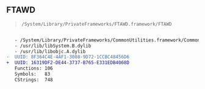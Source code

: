 ## FTAWD

> `/System/Library/PrivateFrameworks/FTAWD.framework/FTAWD`

```diff

   - /System/Library/PrivateFrameworks/CommonUtilities.framework/CommonUtilities
   - /usr/lib/libSystem.B.dylib
   - /usr/lib/libobjc.A.dylib
-  UUID: 8F364C4E-4AF1-3008-9D72-1CCBC48456D6
+  UUID: 16319DF2-DE44-3737-B765-E331EDB4068D
   Functions: 106
   Symbols:   83
   CStrings:  748

```
